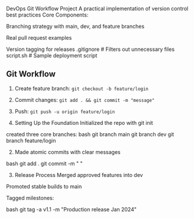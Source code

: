 DevOps Git Workflow Project
A practical implementation of version control best practices
 Core Components:

Branching strategy with main, dev, and feature branches

Real pull request examples

Version tagging for releases
.gitignore       # Filters out unnecessary files
script.sh        # Sample deployment script

## Git Workflow
1. Create feature branch: `git checkout -b feature/login`
2. Commit changes: `git add . && git commit -m "message"`
3. Push: `git push -u origin feature/login`

1. Setting Up the Foundation
Initialized the repo with git init

created three core branches:
bash
git branch main
git branch dev
git branch feature/login


2. Made atomic commits with clear messages

bash
git add .
git commit -m "  "

3. Release Process
Merged approved features into dev

Promoted stable builds to main

Tagged milestones:

bash
git tag -a v1.1 -m "Production release Jan 2024"







